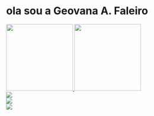# ola sou a Geovana A. Faleiro 
<div>
  <a href="https://beacons.ai/GeovanaFaleiro29 ">
  <img height="180em" src=https://github-readme-stats.vercel.app/api?username=GeovanaFaleiro29&show_icons=true&theme=dracula&include_alla_commits=true&count_private=true/>
  <img height="180em" src=https://github-readme-stats.vercel.app/api/top-langs/?username=GeovanaFaleiro29&layout=compact&langs_count=16&theme=dracula/>
<div>
<div> 
  <a href="https://instagram.com/_pompilis" target="_blank">
    <img src="https://img.shields.io/badge/-Instagram-%23E4405F?style=for-the-badge&logo=instagram&logoColor=white" target="_blank">
  </a>  
</div>
<div><a>
  <img src="https://img.shields.io/badge/HTML-239120?style=for-the-badge&logo=html5&logoColor=white">
</a></div>
<a href="https://google.com/geovanalvesfaleiro@gmail.com" target="_blank">
    <img src="https://img.shields.io/badge/Gmail-D14836?style=for-the-badge&logo=gmail&logoColor=white" target="_blank">
  </a>  

